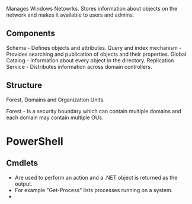 Manages Windows Netowrks.
Stores information about objects on the network and makes it available to users and admins.

## Components
Schema - Defines objects and attributes.
Query and index mechanism - Provides searching and publication of objects and their properties.
Global Catalog - Information about every object in the directory.
Replication Service - Distributes information across domain controllers.

## Structure
Forest, Domains and Organization Units.

Forest - Is a security boundary which can contain multiple domains and each domain may contain multiple OUs.

# PowerShell

## Cmdlets
- Are used to perform an action and a .NET object is returned as the output.
- For example "Get-Process" lists processes running on a system.
- 
